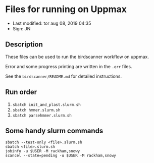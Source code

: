 # Files for running on Uppmax

- Last modified: tor aug 08, 2019  04:35
- Sign: JN

## Description

These files can be used to run the birdscanner workflow on uppmax.

Error and some progress printing are written in the `.err` files.

See the `birdscanner/README.md` for detailed instructions.

##  Run order

1. `sbatch init_and_plast.slurm.sh`
2. `sbatch hmmer.slurm.sh`
3. `sbatch parsehmmer.slurm.sh`

## Some handy slurm commands
    
    sbatch --test-only <file>.slurm.sh
    sbatch <file>.slurm.sh
    jobinfo -u $USER -M rackham,snowy
    scancel --state=pending -u $USER -M rackham,snowy

